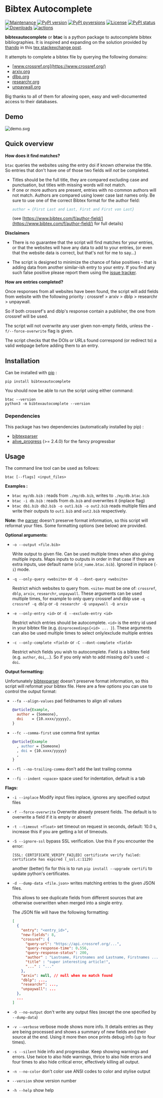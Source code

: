 # Bibtex Autocomplete

[![Maintenance](https://img.shields.io/badge/Maintained%3F-yes-brightgreen.svg)](https://github.com/dlesbre/bibtex-autocomplete/graphs/commit-activity)
[![PyPI version](https://img.shields.io/pypi/v/bibtexautocomplete.svg)](https://pypi.python.org/pypi/bibtexautocomplete/)
[![PyPI pyversions](https://img.shields.io/pypi/pyversions/bibtexautocomplete.svg)](https://pypi.python.org/pypi/bibtexautocomplete/)
[![License](https://img.shields.io/pypi/l/bibtexautocomplete.svg)](https://github.com/dlesbre/bibtex-autocomplete/blob/master/LICENSE)
[![PyPI status](https://img.shields.io/pypi/status/bibtexautocomplete.svg)](https://pypi.python.org/pypi/bibtexautocomplete/)
[![Downloads](https://pepy.tech/badge/bibtexautocomplete)](https://pepy.tech/project/bibtexautocomplete)
[![actions](https://img.shields.io/github/workflow/status/dlesbre/bibtex-autocomplete/Python%20application?label=tests)](https://github.com/dlesbre/bibtex-autocomplete/actions/workflows/python-app.yml)


**bibtexautocomplete** or **btac** is a python package to autocomplete bibtex bibliographies.
It is inspired and expanding on the solution provided by [thando](https://tex.stackexchange.com/users/182467/thando) in this [tex stackexchange post](https://tex.stackexchange.com/questions/6810/automatically-adding-doi-fields-to-a-hand-made-bibliography).

It attempts to complete a bibtex file by querying the following domains:
- [www.crossref.org](https://www.crossref.org/)
- [arxiv.org](https://arxiv.org/)
- [dlbp.org](https://dlbp.org)
- [researchr.org](https://researchr.org/)
- [unpaywall.org](https://unpaywall.org/)

Big thanks to all of them for allowing open, easy and well-documented access to their databases.

## Demo

![demo.svg](https://raw.githubusercontent.com/dlesbre/bibtex-autocomplete/master/imgs/demo.svg)

## Quick overview

**How does it find matches?**

`btac` queries the websites using the entry doi if known otherwise the title. So entries that don't have one of those two fields *will not* be completed.
- Titles should be the full title, they are compared excluding case and punctuation, but titles with missing words will not match.
- If one or more authors are present, entries with no common authors will not match. Authors are compared using lower case last names only. Be sure to use one of the correct Bibtex format for the author field:
  ```bibtex
  author = {First Last and Last, First and First von Last}
  ```
  (see [https://www.bibtex.com/f/author-field/](https://www.bibtex.com/f/author-field/) for full details)

**Disclaimers**

- There is no guarantee that the script will find matches for your entries, or that the websites will have any data to add to your entries, (or even that the website data is correct, but that's not for me to say...)

- The script is designed to minimize the chance of false positives - that is adding data from another similar-ish entry to your entry. If you find any such false positive please report them using the [issue tracker](https://github.com/dlesbre/bibtex-autocomplete/issues).

**How are entries completed?**

Once responses from all websites have been found, the script will add fields from website with the following priority : crossref > arxiv > dblp > researchr > unpaywall.

So if both crossref's and dblp's response contain a publisher, the one from crossref will be used.

The script will not overwrite any user given non-empty fields, unless the `-f/--force-overwrite` flag is given.

The script checks that the DOIs or URLs found correspond (or redirect to) a valid webpage before adding them to an entry.

## Installation

Can be installed with [pip](https://pypi.org/project/pip/) :

```console
pip install bibtexautocomplete
```

You should now be able to run the script using either command:

```console 
btac --version
python3 -m bibtexautocomplete --version
```

### Dependencies

This package has two dependencies (automatically installed by pip) :

- [bibtexparser](https://bibtexparser.readthedocs.io/)
- [alive_progress](https://github.com/rsalmei/alive-progress) (>= 2.4.0) for the fancy progressbar

## Usage

The command line tool can be used as follows:
```console
btac [--flags] <input_files>
```

**Examples :**

- `btac my/db.bib` : reads from `./my/db.bib`, writes to  `./my/db.btac.bib`
- `btac -i db.bib` : reads from `db.bib` and overwrites it (inplace flag)
- `btac db1.bib db2.bib -o out1.bib -o out2.bib` reads multiple files and write their outputs to `out1.bib` and `out2.bib` respectively.

**Note:** the [parser](https://pypi.org/project/bibtexparser/) doesn't preserve format information, so this script will reformat your files. Some formatting options (see below) are provided.

**Optional arguments:**

- `-o --output <file.bib>`

  Write output to given file. Can be used multiple times when also giving multiple inputs. Maps inputs to outputs in order in that case If there are extra inputs, use default name (`old_name.btac.bib`). Ignored in inplace (`-i`) mode.

- `-q --only-query <website>` or `-Q --dont-query <website>`

  Restrict which websites to query from. `<site>` must be one of: `crossref`, `dblp`, `arxiv`, `researchr`, `unpaywall`. These arguments can be used multiple times, for example to only query crossref and dblp use `-q crossref -q dblp` or `-Q researchr -Q unpaywall -Q arxiv`

- `-e --only-entry <id>` or `-E --exclude-entry <id>`

  Restrict which entries should be autocomplete. `<id>` is the entry id used in your bibtex file (e.g. `@inproceedings{<id> ... }`). These arguments can also be used multiple times to select only/exclude multiple entries

- `-c --only-complete <field>` or `-C --dont-complete <field>`

  Restrict which fields you wish to autocomplete. Field is a bibtex field (e.g. `author`, `doi`,...). So if you only wish to add missing doi's used `-c doi`.

**Output formatting:**

Unfortunately [bibtexparser](https://pypi.org/project/bibtexparser/) doesn't preserve format information, so this script will reformat your bibtex file.
Here are a few options you can use to control the output format:

- `--fa --align-values` pad fieldnames to align all values

  ```bibtex
  @article{Example,
    author = {Someone},
    doi    = {10.xxxx/yyyyy},
  }
  ```

- `--fc --comma-first` use comma first syntax

  ```bibtex
  @article{Example
    , author = {Someone}
    , doi = {10.xxxx/yyyyy}
    ,
  }
  ```

- `--fl --no-trailing-comma` don't add the last trailing comma
- `--fi --indent <space>` space used for indentation, default is a tab

**Flags:**
- `-i --inplace` Modify input files inplace, ignores any specified output files
- `-f --force-overwrite`  Overwrite already present fields. The default is to overwrite a field if it is empty or absent
- `-t --timeout <float>` set timeout on request in seconds, default: 10.0 s, increase this if you are getting a lot of timeouts.
- `-S --ignore-ssl` bypass SSL verification. Use this if you encounter the error:
  ```
  [SSL: CERTIFICATE_VERIFY_FAILED] certificate verify failed: certificate has expired (_ssl.c:1129)
  ```
  another (better) fix for this is to run `pip install --upgrade certifi` to update python's certificates.

- `-d --dump-data <file.json>` writes matching entries to the given JSON files.

  This allows to see duplicate fields from different sources that are otherwise overwritten when merged into a single entry.

  The JSON file will have the following formatting:

  ```json
  [
    {
      "entry": "<entry_id>",
      "new-fields": 8,
      "crossref": {
        "query-url": "https://api.crossref.org/...",
        "query-response-time": 0.556,
        "query-response-status": 200,
        "author" : "Lastname, Firstnames and Lastname, Firstnames ...",
        "title" : "super interesting article!",
        "..." : "..."
      },
      "arxiv": null, // null when no match found
      "dblp": ...,
      "researchr": ...,
      "unpaywall": ...
    },
    ...
  ]
  ```

- `-O --no-output` don't write any output files (except the one specified by `--dump-data`)

- `-v --verbose` verbose mode shows more info. It details entries as they are being processed and shows a summary of new fields and their source at the end. Using it more then once prints debug info (up to four times).
- `-s --silent` hide info and progressbar. Keep showing warnings and errors. Use twice to also hide warnings, thrice to also hide errors and four times to also hide critical error, effectively killing all output.
- `-n --no-color` don't color use ANSI codes to color and stylise output

- `--version` show version number
- `-h --help` show help
